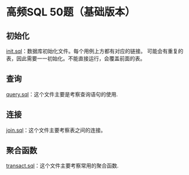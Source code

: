 # 高频SQL 50题（基础版本）

## 初始化

[init.sql](src/init.sql)：数据库初始化文件。每个用例上方都有对应的链接。
可能会有重复的表，因此需要一一初始化。不能直接运行，会覆盖前面的表。

## 查询

[query.sql](src/query.sql)：这个文件主要是考察查询语句的使用.

## 连接

[join.sql](src/join.sql)：这个文件主要考察表之间的连接。

## 聚合函数

[transact.sql](src/transact.sql)：这个文件主要考察常用的聚合函数.